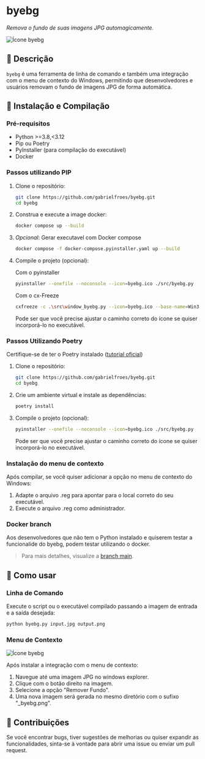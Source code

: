 # byebg

_Remova o fundo de suas imagens JPG automagicamente._

![Ícone byebg](/docs/byebg.png)

## 📌 Descrição

`byebg` é uma ferramenta de linha de comando e também uma integração com o menu de contexto do Windows, permitindo que desenvolvedores e usuários removam o fundo de imagens JPG de forma automática.

## 🚀 Instalação e Compilação

### Pré-requisitos

- Python >=3.8,<3.12
- Pip ou Poetry
- PyInstaller (para compilação do executável)
- Docker

### Passos utilizando PIP

1. Clone o repositório:

   ```bash
   git clone https://github.com/gabrielfroes/byebg.git
   cd byebg
   ```

2. Construa e execute a image docker:

   ```bash
   docker compose up --build
   ```

3. _Opcional_: Gerar executavel com Docker compose

   ```bash
   docker compose -f docker-compose.pyinstaller.yaml up --build
   ```

4. Compile o projeto (opcional):

   Com o pyinstaller 
   ```bash
   pyinstaller --onefile --noconsole --icon=byebg.ico ./src/byebg.py
   ```

   Com o cx-Freeze
   ```bash
   cxfreeze -c .\src\window_byebg.py --icon=byebg.ico --base-name=Win32GUI --target-dir dist
   ```
   Pode ser que você precise ajustar o caminho correto do ícone se quiser incorporá-lo no executável.

### Passos Utilizando Poetry

Certifique-se de ter o Poetry instalado ([tutorial oficial](https://python-poetry.org/docs/))

1. Clone o repositório:

   ```bash
   git clone https://github.com/gabrielfroes/byebg.git
   cd byebg
   ```

2. Crie um ambiente virtual e instale as dependências:

   ```bash
   poetry install
   ```

3. Compile o projeto (opcional):
   ```bash
   pyinstaller --onefile --noconsole --icon=byebg.ico ./src/byebg.py
   ```
   Pode ser que você precise ajustar o caminho correto do ícone se quiser incorporá-lo no executável.


### Instalação do menu de contexto

Após compilar, se você quiser adicionar a opção no menu de contexto do Windows:

1. Adapte o arquivo .reg para apontar para o local correto do seu executável.
2. Execute o arquivo .reg como administrador.

### Docker branch

Aos desenvolvedores que não tem o Python instalado e quiserem testar a funcionalide do byebg, podem testar utilizando o docker.

> Para mais detalhes, visualize a [branch main](https://github.com/gabrielfroes/byebg/tree/main).

## 🎯 Como usar

### Linha de Comando

Execute o script ou o executável compilado passando a imagem de entrada e a saída desejada:

```bash
python byebg.py input.jpg output.png
```

### Menu de Contexto

![Ícone byebg](/docs/menu-contexto-byebg.png)

Após instalar a integração com o menu de contexto:

1. Navegue até uma imagem JPG no windows explorer.
2. Clique com o botão direito na imagem.
3. Selecione a opção "Remover Fundo".
4. Uma nova imagem será gerada no mesmo diretório com o sufixo "\_byebg.png".

## 🤖 Contribuições

Se você encontrar bugs, tiver sugestões de melhorias ou quiser expandir as funcionalidades, sinta-se à vontade para abrir uma issue ou enviar um pull request.
